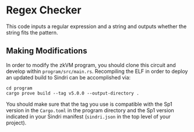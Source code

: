 # Regex Checker

This code inputs a regular expression and a string and outputs whether the string fits the pattern.


## Making Modifications

In order to modify the zkVM program, you should clone this circuit and develop within `program/src/main.rs`. 
Recompiling the ELF in order to deploy an updated build to Sindri can be accomplished via:
```
cd program
cargo prove build --tag v5.0.0 --output-directory .
```

You should make sure that the tag you use is compatible with the Sp1 version in the `Cargo.toml` in the program directory and the Sp1 version indicated in your Sindri manifest (`sindri.json` in the top level of your project).
